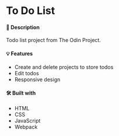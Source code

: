 # To Do List

#### 📝 Description
Todo list project from The Odin Project.

#### 💡 Features
 * Create and delete projects to store todos
 * Edit todos
 * Responsive design

#### 🛠️ Built with
 * HTML
 * CSS
 * JavaScript
 * Webpack
 
 
